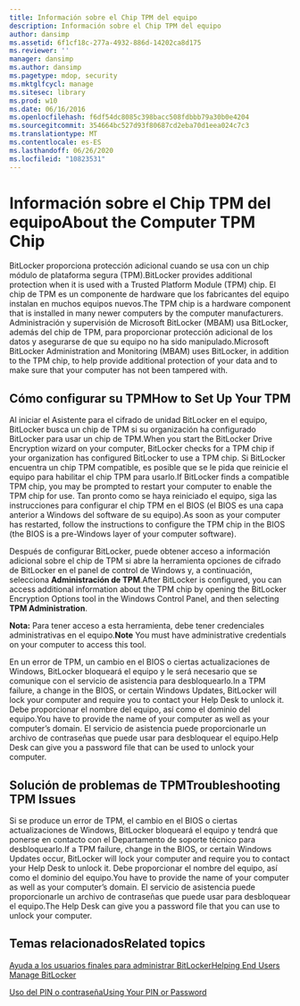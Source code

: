 ```yaml
---
title: Información sobre el Chip TPM del equipo
description: Información sobre el Chip TPM del equipo
author: dansimp
ms.assetid: 6f1cf18c-277a-4932-886d-14202ca8d175
ms.reviewer: ''
manager: dansimp
ms.author: dansimp
ms.pagetype: mdop, security
ms.mktglfcycl: manage
ms.sitesec: library
ms.prod: w10
ms.date: 06/16/2016
ms.openlocfilehash: f6df54dc8085c398bacc508fdbbb79a30b0e4204
ms.sourcegitcommit: 354664bc527d93f80687cd2eba70d1eea024c7c3
ms.translationtype: MT
ms.contentlocale: es-ES
ms.lasthandoff: 06/26/2020
ms.locfileid: "10823531"
---
```

# <span data-ttu-id="83463-103">Información sobre el Chip TPM del equipo</span><span class="sxs-lookup"><span data-stu-id="83463-103">About the Computer TPM Chip</span></span>


<span data-ttu-id="83463-104">BitLocker proporciona protección adicional cuando se usa con un chip módulo de plataforma segura (TPM).</span><span class="sxs-lookup"><span data-stu-id="83463-104">BitLocker provides additional protection when it is used with a Trusted Platform Module (TPM) chip.</span></span> <span data-ttu-id="83463-105">El chip de TPM es un componente de hardware que los fabricantes del equipo instalan en muchos equipos nuevos.</span><span class="sxs-lookup"><span data-stu-id="83463-105">The TPM chip is a hardware component that is installed in many newer computers by the computer manufacturers.</span></span> <span data-ttu-id="83463-106">Administración y supervisión de Microsoft BitLocker (MBAM) usa BitLocker, además del chip de TPM, para proporcionar protección adicional de los datos y asegurarse de que su equipo no ha sido manipulado.</span><span class="sxs-lookup"><span data-stu-id="83463-106">Microsoft BitLocker Administration and Monitoring (MBAM) uses BitLocker, in addition to the TPM chip, to help provide additional protection of your data and to make sure that your computer has not been tampered with.</span></span>

## <span data-ttu-id="83463-107">Cómo configurar su TPM</span><span class="sxs-lookup"><span data-stu-id="83463-107">How to Set Up Your TPM</span></span>


<span data-ttu-id="83463-108">Al iniciar el Asistente para el cifrado de unidad BitLocker en el equipo, BitLocker busca un chip de TPM si su organización ha configurado BitLocker para usar un chip de TPM.</span><span class="sxs-lookup"><span data-stu-id="83463-108">When you start the BitLocker Drive Encryption wizard on your computer, BitLocker checks for a TPM chip if your organization has configured BitLocker to use a TPM chip.</span></span> <span data-ttu-id="83463-109">Si BitLocker encuentra un chip TPM compatible, es posible que se le pida que reinicie el equipo para habilitar el chip TPM para usarlo.</span><span class="sxs-lookup"><span data-stu-id="83463-109">If BitLocker finds a compatible TPM chip, you may be prompted to restart your computer to enable the TPM chip for use.</span></span> <span data-ttu-id="83463-110">Tan pronto como se haya reiniciado el equipo, siga las instrucciones para configurar el chip TPM en el BIOS (el BIOS es una capa anterior a Windows del software de su equipo).</span><span class="sxs-lookup"><span data-stu-id="83463-110">As soon as your computer has restarted, follow the instructions to configure the TPM chip in the BIOS (the BIOS is a pre-Windows layer of your computer software).</span></span>

<span data-ttu-id="83463-111">Después de configurar BitLocker, puede obtener acceso a información adicional sobre el chip de TPM si abre la herramienta opciones de cifrado de BitLocker en el panel de control de Windows y, a continuación, selecciona **Administración de TPM**.</span><span class="sxs-lookup"><span data-stu-id="83463-111">After BitLocker is configured, you can access additional information about the TPM chip by opening the BitLocker Encryption Options tool in the Windows Control Panel, and then selecting **TPM Administration**.</span></span>

<span data-ttu-id="83463-112">**Nota:**  Para tener acceso a esta herramienta, debe tener credenciales administrativas en el equipo.</span><span class="sxs-lookup"><span data-stu-id="83463-112">**Note** You must have administrative credentials on your computer to access this tool.</span></span>

 

<span data-ttu-id="83463-113">En un error de TPM, un cambio en el BIOS o ciertas actualizaciones de Windows, BitLocker bloqueará el equipo y le será necesario que se comunique con el servicio de asistencia para desbloquearlo.</span><span class="sxs-lookup"><span data-stu-id="83463-113">In a TPM failure, a change in the BIOS, or certain Windows Updates, BitLocker will lock your computer and require you to contact your Help Desk to unlock it.</span></span> <span data-ttu-id="83463-114">Debe proporcionar el nombre del equipo, así como el dominio del equipo.</span><span class="sxs-lookup"><span data-stu-id="83463-114">You have to provide the name of your computer as well as your computer’s domain.</span></span> <span data-ttu-id="83463-115">El servicio de asistencia puede proporcionarle un archivo de contraseñas que puede usar para desbloquear el equipo.</span><span class="sxs-lookup"><span data-stu-id="83463-115">Help Desk can give you a password file that can be used to unlock your computer.</span></span>

## <span data-ttu-id="83463-116">Solución de problemas de TPM</span><span class="sxs-lookup"><span data-stu-id="83463-116">Troubleshooting TPM Issues</span></span>


<span data-ttu-id="83463-117">Si se produce un error de TPM, el cambio en el BIOS o ciertas actualizaciones de Windows, BitLocker bloqueará el equipo y tendrá que ponerse en contacto con el Departamento de soporte técnico para desbloquearlo.</span><span class="sxs-lookup"><span data-stu-id="83463-117">If a TPM failure, change in the BIOS, or certain Windows Updates occur, BitLocker will lock your computer and require you to contact your Help Desk to unlock it.</span></span> <span data-ttu-id="83463-118">Debe proporcionar el nombre del equipo, así como el dominio del equipo.</span><span class="sxs-lookup"><span data-stu-id="83463-118">You have to provide the name of your computer as well as your computer’s domain.</span></span> <span data-ttu-id="83463-119">El servicio de asistencia puede proporcionarle un archivo de contraseñas que puede usar para desbloquear el equipo.</span><span class="sxs-lookup"><span data-stu-id="83463-119">The Help Desk can give you a password file that you can use to unlock your computer.</span></span>

## <span data-ttu-id="83463-120">Temas relacionados</span><span class="sxs-lookup"><span data-stu-id="83463-120">Related topics</span></span>


[<span data-ttu-id="83463-121">Ayuda a los usuarios finales para administrar BitLocker</span><span class="sxs-lookup"><span data-stu-id="83463-121">Helping End Users Manage BitLocker</span></span>](helping-end-users-manage-bitlocker.md)

[<span data-ttu-id="83463-122">Uso del PIN o contraseña</span><span class="sxs-lookup"><span data-stu-id="83463-122">Using Your PIN or Password</span></span>](using-your-pin-or-password.md)

 

 





